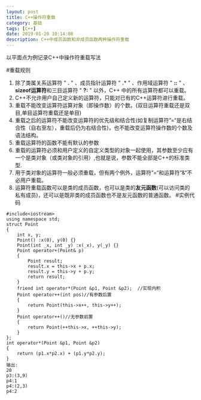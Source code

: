 ```yaml
---
layout: post
title: C++操作符重载
category: 基础
tags: [C++]
date: 2019-01-20 10:14:08
description: C++中成员函数和非成员函数两种操作符重载
---
```

以平面点为例记录C++中操作符重载写法
<!--more-->
#重载规则
1. 除了类属关系运算符 " **.** " 、成员指针运算符 " **.*** " 、作用域运算符 " **::** " 、**sizeof运算符**和三目运算符 " **?:** " 以外，C++ 中的所有运算符都可以重载。
2. C++不允许用户自己定义新的运算符，只能对已有的C++运算符进行重载。
3. 重载不能改变运算符运算对象（即操作数）的个数。(双目运算符重载还是双目,单目运算符重载还是单目)
4. 重载之后的运算符不能改变运算符的优先级和结合性(如复制运算符”=“是右结合性（自右至左），重载后仍为右结合性)，也不能改变运算符操作数的个数及语法结构。
5. 重载运算符的函数不能有默认的参数
6. 重载的运算符必须和用户定义的自定义类型的对象一起使用，其参数至少应有一个是类对象（或类对象的引用）,也就是说，参数不能全部是C++的标准类型.
8. 用于类对象的运算符一般必须重载，但有两个例外，运算符”=“和运算符”&“不必用户重载。
7. 运算符重载函数可以是类的成员函数，也可以是类的**友元函数**(可以访问类的私有成员)，还可以是既非类的成员函数也不是友元函数的普通函数。
#实例代码
```
#include<iostream>
using namespace std;
struct Point
{
	int x, y;
	Point() :x(0), y(0) {}
	Point(int _x, int _y) :x(_x), y(_y) {}
	Point operator+(Point& p)
	{
		Point result;
		result.x = this->x + p.x;
		result.y = this->y + p.y;
		return result;
	}
	friend int operator*(Point &p1, Point &p2);  //实现内积
	Point operator++(int pos)//有参数后置
	{
		return Point(this->x++, this->y++);
	}
	Point operator++()//无参数前置
	{
		return Point(++this->x, ++this->y);
	}
};
int operator*(Point &p1, Point &p2)
{
	return (p1.x*p2.x) + (p1.y*p2.y);
}
输出:
20
p3:(3,9)
p4:1
p4:(2,3)
p4:2
```